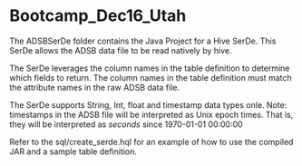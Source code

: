# Bootcamp_Dec16_Utah


The ADSBSerDe folder contains the Java Project for a Hive SerDe.
This SerDe allows the ADSB data file to be read natively by hive.

The SerDe leverages the column names in the table definition to determine
which fields to return. The column names in the table definition must match
the attribute names in the raw ADSB data file.

The SerDe supports String, Int, float and timestamp data types onle.
Note: timestamps in the ADSB file will be interpreted as Unix epoch times.
That is, they will be interpreted as *seconds* since 1970-01-01 00:00:00

Refer to the sql/create_serde.hql for an example of how to use the compiled JAR
and a sample table definition.

